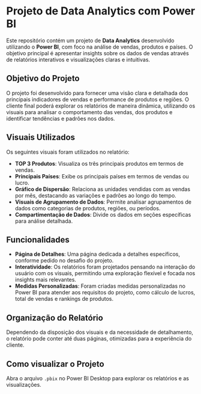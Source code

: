 # Projeto de Data Analytics com Power BI

Este repositório contém um projeto de **Data Analytics** desenvolvido utilizando o **Power BI**, com foco na análise de vendas, produtos e países. O objetivo principal é apresentar insights sobre os dados de vendas através de relatórios interativos e visualizações claras e intuitivas.

## Objetivo do Projeto

O projeto foi desenvolvido para fornecer uma visão clara e detalhada dos principais indicadores de vendas e performance de produtos e regiões. O cliente final poderá explorar os relatórios de maneira dinâmica, utilizando os visuais para analisar o comportamento das vendas, dos produtos e identificar tendências e padrões nos dados.

## Visuais Utilizados

Os seguintes visuais foram utilizados no relatório:

- **TOP 3 Produtos**: Visualiza os três principais produtos em termos de vendas.
- **Principais Países**: Exibe os principais países em termos de vendas ou lucro.
- **Gráfico de Dispersão**: Relaciona as unidades vendidas com as vendas por mês, destacando as variações e padrões ao longo do tempo.
- **Visuais de Agrupamento de Dados**: Permite analisar agrupamentos de dados como categorias de produtos, regiões, ou períodos.
- **Compartimentação de Dados**: Divide os dados em seções específicas para análise detalhada.

## Funcionalidades

- **Página de Detalhes**: Uma página dedicada a detalhes específicos, conforme pedido no desafio do projeto.
- **Interatividade**: Os relatórios foram projetados pensando na interação do usuário com os visuais, permitindo uma exploração flexível e focada nos insights mais relevantes.
- **Medidas Personalizadas**: Foram criadas medidas personalizadas no Power BI para atender aos requisitos do projeto, como cálculo de lucros, total de vendas e rankings de produtos.

## Organização do Relatório

Dependendo da disposição dos visuais e da necessidade de detalhamento, o relatório pode conter até duas páginas, otimizadas para a experiência do cliente.

## Como visualizar o Projeto

Abra o arquivo `.pbix` no Power BI Desktop para explorar os relatórios e as visualizações.

